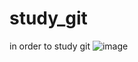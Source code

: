 # study_git
in order to study git
![image](https://github.com/809572355/hanvis/blob/main/touxiang.png)
